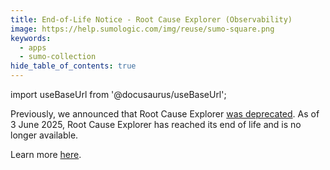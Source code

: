 ```yaml
---
title: End-of-Life Notice - Root Cause Explorer (Observability)
image: https://help.sumologic.com/img/reuse/sumo-square.png
keywords:
  - apps
  - sumo-collection
hide_table_of_contents: true    
---
```


import useBaseUrl from '@docusaurus/useBaseUrl';

Previously, we announced that Root Cause Explorer [was deprecated](/release-notes-service/2024/12/31/#november-01-2024-observability). As of 3 June 2025, Root Cause Explorer has reached its end of life and is no longer available.

Learn more [here](/docs/observability/root-cause-explorer-deprecation/).